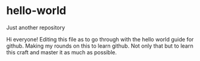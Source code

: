 # hello-world
Just another repository

Hi everyone!
Editing this file as to go through with the hello world guide for github.
Making my rounds on this to learn github.
Not only that but to learn this craft and master it as much as possible.
